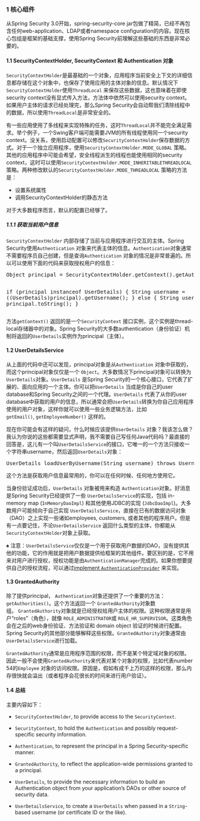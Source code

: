 <h3>1 核心组件</h3>
从Spring Security 3.0开始，spring-security-core jar包做了精简，已经不再包含任何web-application、LDAP或者namespace configuration的内容。现在核心包组是框架的基础支撑，使用Spring Security前理解这些基础的东西是非常必要的。
<h4>1.1 SecurityContextHolder, SecurityContext 和 Authentication 对象</h4>
<code class="cye-lm-tag">SecurityContextHolder</code>是最基础的一个对象，应用程序当前安全上下文的详细信息都存储在这个对象中，也保存了使用应用的主体对象的信息。默认情况下<code class="cye-lm-tag">SecurityContextHolder</code>使用<code>ThreadLocal</code><span> 来保存这些数据，这也意味着在即使security context没有显式传入方法，方法体中依然可以使用security context。如果用户主体的请求已经处理完，那么Spring Security会自动帮我们清除线程中的数据，所以使用<code>ThreadLocal</code>是非常安全的。</span>

有一些应用使用了多线程来实现特殊的任务，这时<span><code>ThreadLocal</code>并不能完全满足需求。举个例子，一个Swing客户端可能需要JVM的所有线程使用同一个security context。没关系，使用启动配置可以修改<code>SecurityContextHolder</code>保存数据的方式。对于一个独立应用程序，使用<code class="cye-lm-tag">SecurityContextHolder.MODE_GLOBAL</code> 策略。其他的应用程序中可能会希望，安全线程派生的线程也能使用相同的security context，这时可以使用<code class="cye-lm-tag">SecurityContextHolder.MODE_INHERITABLETHREADLOCAL</code>策略。两种修改默认的<code>SecurityContextHolder.MODE_THREADLOCAL</code> 策略的方法是：</span>
<ul>
 	<li>设置系统属性</li>
 	<li>调用<span>SecurityContextHolder的静态方法</span></li>
</ul>
对于大多数程序而言，默认的配置已经够了。
<h5>1.1.1 获取当前用户信息</h5>
<code>SecurityContextHolder</code><span> 内部存储了当前与应用程序进行交互的主体。Spring Security使用<code>Authentication</code> 对象来代表主体的信息。<code>Authentication</code>对象通常不需要程序员自己创建，但是查询<code>Authentication</code> 对象的情况是非常普遍的。所以可以使用下面的代码来获取授权用户的信息：</span>
<pre class="prettyprint">Object principal = SecurityContextHolder.getContext().getAuthentication().getPrincipal();

if (principal instanceof UserDetails) {
String username = ((UserDetails)principal).getUsername();
} else {
String username = principal.toString();
}</pre>
方法<code class="cye-lm-tag">getContext()</code><span> 返回的是一个<code>SecurityContext</code> 接口实例，这个实例是thread-local存储器中的对象。Spring Security的大多数authentication（身份验证）机制将返回的<code>UserDetails</code>实例作为principal（主体）。</span>
<h4>1.2 UserDetailsService</h4>
从上面的代码中还可以发现，<span>principal对象是从<code class="cye-lm-tag">Authentication</code> 对象中获取的，而这个principal对象仅仅是一个 <code>Object</code>。大多数情况下principal对象可以转换为<code>UserDetails</code>对象。<code>UserDetails</code> 是Spring Security的一个核心接口，它代表了扩展的、面向应用的一个主体。你可以把<code>UserDetails</code> 当成是你自己的user database和Spring Security之间的一个代理。<code>UserDetails</code> 代表了从你的user database中获取的用户的信息，所以通常会把<code>UserDetails</code>转换为你自己应用程序使用的用户对象，这样你就可以使用一些业务逻辑方法，比如<code>getEmail()</code>, <code>getEmployeeNumber()</code> 这样的。</span>

现在你可能会有这样的疑问，什么时候应该提供<span><code>UserDetails</code> 对象？我该怎么做？我认为你说的这些都需要显式声明，我不需要自己写任何Java代码吗？最直接的回答是，这儿有一个叫<code>UserDetailsService</code>的接口，它唯一的一个方法只接收一个字符串username，然后返回<code>UserDetails</code>对象：</span>
<pre class="prettyprint">UserDetails loadUserByUsername(String username) throws UsernameNotFoundException;</pre>
这个方法是获取用户信息最常用的，你可以在任何时候、任何地方使用它。

当身份验证成功后，<code>UserDetails</code><span> 对象被用来构造 <code class="cye-lm-tag">Authentication</code>对象。好消息是Spring Security已经提供了一些 <code>UserDetailsService</code>的实现，包括 in-memory map (<code>InMemoryDaoImpl</code>) 和其他使用JDBC的实现 (<code>JdbcDaoImpl</code>)。大多数用户可能倾向于自己实现 <code>UserDetailsService</code>，直接在已有的数据访问对象（DAO）之上实现一些诸如employees, customers, 或者其他的程序用户。但是有一点要记住，不论<code class="cye-lm-tag">UserDetailsService</code> 返回什么类型的主体，你都能从<code>SecurityContextHolder</code>对象上获取。</span>

&#x2660; 注意：<code class="cye-lm-tag">UserDetailsService</code>仅仅是一个用于获取用户数据的DAO，没有提供其他的功能，它的作用就是把用户数据提供给框架的其他组件。要区别的是，它不用来对用户进行授权，授权功能是由<code>AuthenticationManager</code>完成的。如果你想要提供自己的授权流程，可以通过<a href="https://docs.spring.io/spring-security/site/docs/5.0.7.RELEASE/reference/html5/#core-services-authentication-manager" class="cye-lm-tag">implement<span> </span><code>AuthenticationProvider</code></a><span> </span><span>来实现。</span>
<h4>1.3 GrantedAuthority</h4>
除了提供principal，<span> </span><code>Authentication</code>对象还提供了一个重要的方法：<code class="cye-lm-tag">getAuthorities()</code>。这个方法返回一个<span> </span><code class="cye-lm-tag">GrantedAuthority</code>对象数组。<span> </span><code class="cye-lm-tag">GrantedAuthority</code>对象就是已经授权给用户主体的权限。这种权限通常是用户“roles”（角色），就像<span> </span><code>ROLE_ADMINISTRATOR</code>或<span> </span><code>ROLE_HR_SUPERVISOR</code>。这类角色会在之后的web身份验证、方法验证和<span> domain object 验证的时候进行配置。Spring Security的其他部分能够解释这些权限。<code class="cye-lm-tag">GrantedAuthority</code>对象通常由<code class="cye-lm-tag">UserDetailsService</code>进行加载。</span>

<span><code class="cye-lm-tag">GrantedAuthority</code>通常是应用程序范围的权限，而不是某个特定域对象的权限。因此一般不会使用<code class="cye-lm-tag">GrantedAuthority</code>来代表对某个对象的权限，比如代表number 54的<code>Employee</code> 对象的访问权限。原因是，假如有成千上万的这样的权限，那么内存很快就会溢出（或者程序会花很长的时间来进行用户验证）。</span>
<h4>1.4 总结</h4>
主要内容如下：
<ul class="cye-lm-tag">
 	<li>
<p class="cye-lm-tag"><code>SecurityContextHolder</code>, to provide access to the<span> </span><code>SecurityContext</code>.</p>
</li>
 	<li>
<p class="cye-lm-tag"><code>SecurityContext</code>, to hold the<span> </span><code>Authentication</code><span> </span>and possibly request-specific security information.</p>
</li>
 	<li>
<p class="cye-lm-tag"><code>Authentication</code>, to represent the principal in a Spring Security-specific manner.</p>
</li>
 	<li>
<p class="cye-lm-tag"><code>GrantedAuthority</code>, to reflect the application-wide permissions granted to a principal.</p>
</li>
 	<li>
<p class="cye-lm-tag"><code>UserDetails</code>, to provide the necessary information to build an Authentication object from your application’s DAOs or other source of security data.</p>
</li>
 	<li class="cye-lm-tag">
<p class="cye-lm-tag"><code>UserDetailsService</code>, to create a<span> </span><code>UserDetails</code><span> </span>when passed in a<span> </span><code>String</code>-based username (or certificate ID or the like).</p>
</li>
</ul>